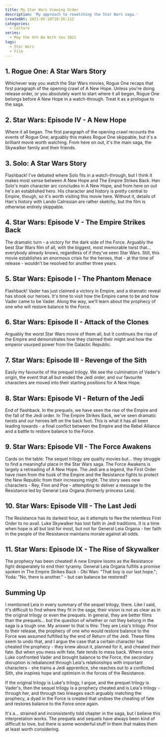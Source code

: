 ```yaml
---
title: My Star Wars Viewing Order
description: 'My approach to rewatching the Star Wars saga.'
createdAt: 2021-05-10T18:26:11Z
categories:
  - Culture
series:
  - May the 4th Be With You 2021
tags:
  - Star Wars
  - Film
---
```


## 1. Rogue One: A Star Wars Story

<MediaCard item='movies/rogue-one-a-star-wars-story'></MediaCard>

Whichever way you watch the Star Wars movies, Rogue One recaps that first paragraph of the opening crawl of A New Hope. Unless you're doing release order, or you absolutely want to start where it all began, Rogue One belongs before A New Hope in a watch-through. Treat it as a prologue to the saga.

## 2. Star Wars: Episode IV - A New Hope

<MediaCard item='movies/star-wars-a-new-hope'></MediaCard>

Where it all began. The first paragraph of the opening crawl recounts the events of Rogue One; arguably this makes Rogue One skippable, but it's a brilliant movie worth watching. From here on out, it's the main saga, the Skywalker family and their friends.

## 3. Solo: A Star Wars Story

<MediaCard item='movies/solo-a-star-wars-story'></MediaCard>

Flashback! I've debated where Solo fits in a watch-through, but I think it makes most sense between A New Hope and The Empire Strikes Back. Han Solo's main character arc concludes in A New Hope, and from here on out he's an established hero. His character and history is pretty central to Empire, though, so it's worth visiting this movie here. Without it, details of Han's history with Lando Calrissian are rather sketchy, but the film is otherwise entirely skippable.

## 4. Star Wars: Episode V - The Empire Strikes Back

<MediaCard item='movies/star-wars-the-empire-strikes-back'></MediaCard>

The dramatic turn - a victory for the dark side of the Force. Arguably the best Star Wars film of all, with the biggest, most memorable twist that... everybody already knows, regardless of if they've seen Star Wars. Still, this movie establishes an enormous crisis for the heroes, that - at the time of release - wouldn't be resolved for another three years.

## 5. Star Wars: Episode I - The Phantom Menace

<MediaCard item='movies/star-wars-the-phantom-menace'></MediaCard>

Flashback! Vader has just claimed a victory in Empire, and a dramatic reveal has shook our heroes. It's time to visit how the Empire came to be and how Vader came to be Vader. Along the way, we'll learn about the prophecy of one who will restore balance to the Force.

## 6. Star Wars: Episode II - Attack of the Clones

<MediaCard item='movies/star-wars-attack-of-the-clones'></MediaCard>

Arguably the worst Star Wars movie of them all, but it continues the rise of the Empire and demonstrates how they claimed their might and how the emperor usurped power from the Galactic Republic.

## 7. Star Wars: Episode III - Revenge of the Sith

<MediaCard item='movies/star-wars-revenge-of-the-sith'></MediaCard>

Easily my favourite of the prequel trilogy. We see the culmination of Vader's origin, the event that all but ended the Jedi order, and our favourite characters are moved into their starting positions for A New Hope.

## 8. Star Wars: Episode VI - Return of the Jedi

<MediaCard item='movies/star-wars-return-of-the-jedi'></MediaCard>

End of flashback. In the prequels, we have seen the rise of the Empire and the fall of the Jedi order. In The Empire Strikes Back, we've seen dramatic twists and our heroes left on the back foot. This is what it has all been leading towards - a final conflict between the Empire and the Rebel Alliance and a battle to restore balance to the Force.

## 9. Star Wars: Episode VII - The Force Awakens

<MediaCard item='movies/star-wars-the-force-awakens'></MediaCard>

Cards on the table: The sequel trilogy are quality movies but... they struggle to find a meaningful place in the Star Wars saga. The Force Awakens is largely a retreading of A New Hope. The Jedi are a legend, the First Order have risen from the husk of the Empire and the Resistance fights to protect the New Republic from their increasing might. The story sees new characters - Rey, Finn and Poe - attempting to deliver a message to the Resistance led by General Leia Organa (formerly princess Leia).

## 10. Star Wars: Episode VIII - The Last Jedi

<MediaCard item='movies/star-wars-the-last-jedi'></MediaCard>

The Resistance has its darkest hour, as it attempts to flee the relentless First Order to no avail. Luke Skywalker has lost faith in Jedi traditions. It is a time when hope is all but lost for most, but not for General Leia Organa - her faith in the people of the Resistance maintains morale against all odds.

## 11. Star Wars: Episode IX - The Rise of Skywalker

<MediaCard item='movies/star-wars-the-rise-of-skywalker'></MediaCard>

The prophecy has been cheated! A new Empire looms as the Resistance fight desperately to end their tyranny. General Leia Organa fulfills a promise spoken in The Empire Strikes Back - Obi Wan: "That boy is our last hope."; Yoda: "No, there is another." - but can balance be restored?

## Summing Up

I mentioned Leia in every summary of the sequel trilogy, there. Like I said, it's difficult to find where they fit in the saga; their vision is not as clear as in the original trilogy or even the prequels. In general, they are better films than the prequels... but the question of whether or not they belong in the saga is a tough one. My answer to that is this: They are Leia's trilogy. Prior to their release, the prophecy of one who would restore balance to the Force was assumed fulfilled by the end of Return of the Jedi. These films seem to undo that, and I argue the case that a certain character has cheated the prophecy - they knew about it, planned for it, and cheated their fate. But when you mess with fate, fate tends to mess back. Where once Luke confronted Vader and brought balance to the Force, the secondary disruption is rebalanced through Leia's relationships with important characters - she trains a Jedi apprentice, she reaches out to a conflicted Sith, she inspires hope and optimism in the forces of the Resistance.

If the original trilogy is Luke's trilogy, I argue, and the prequel trilogy is Vader's, then the sequel trilogy is a prophecy cheated and is Leia's trilogy - through her, and through two lineages each arguably matching the prophecy, a dyad in the Force is created that undoes the cheating of fate and restores balance to the Force once again.

It's a... strained and inconsistently told chapter in the saga, but I believe this interpretation works. The prequels and sequels have always been kind of difficult to love, but there is some wonderful stuff in them that makes them at least worth considering.